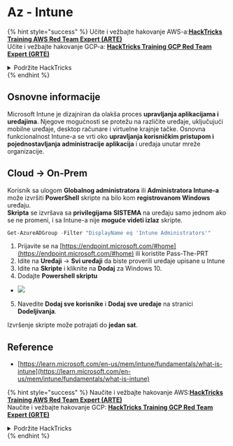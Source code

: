 # Az - Intune

{% hint style="success" %}
Učite i vežbajte hakovanje AWS-a:<img src="/.gitbook/assets/image.png" alt="" data-size="line">[**HackTricks Training AWS Red Team Expert (ARTE)**](https://training.hacktricks.xyz/courses/arte)<img src="/.gitbook/assets/image.png" alt="" data-size="line">\
Učite i vežbajte hakovanje GCP-a: <img src="/.gitbook/assets/image (2).png" alt="" data-size="line">[**HackTricks Training GCP Red Team Expert (GRTE)**<img src="/.gitbook/assets/image (2).png" alt="" data-size="line">](https://training.hacktricks.xyz/courses/grte)

<details>

<summary>Podržite HackTricks</summary>

* Proverite [**planove pretplate**](https://github.com/sponsors/carlospolop)!
* **Pridružite se** 💬 [**Discord grupi**](https://discord.gg/hRep4RUj7f) ili [**telegram grupi**](https://t.me/peass) ili nas **pratite** na **Twitteru** 🐦 [**@hacktricks\_live**](https://twitter.com/hacktricks\_live)**.**
* **Podelite hakovanje trikova slanjem PR-ova na** [**HackTricks**](https://github.com/carlospolop/hacktricks) i [**HackTricks Cloud**](https://github.com/carlospolop/hacktricks-cloud) github repozitorijume.

</details>
{% endhint %}

## Osnovne informacije

Microsoft Intune je dizajniran da olakša proces **upravljanja aplikacijama i uređajima**. Njegove mogućnosti se protežu na različite uređaje, uključujući mobilne uređaje, desktop računare i virtuelne krajnje tačke. Osnovna funkcionalnost Intune-a se vrti oko **upravljanja korisničkim pristupom i pojednostavljanja administracije aplikacija** i uređaja unutar mreže organizacije.

## Cloud -> On-Prem

Korisnik sa ulogom **Globalnog administratora** ili **Administratora Intune-a** može izvršiti **PowerShell** skripte na bilo kom **registrovanom Windows** uređaju.\
**Skripta** se izvršava sa **privilegijama** **SISTEMA** na uređaju samo jednom ako se ne promeni, i sa Intune-a nije **moguće videti izlaz** skripte.
```powershell
Get-AzureADGroup -Filter "DisplayName eq 'Intune Administrators'"
```
1. Prijavite se na [https://endpoint.microsoft.com/#home](https://endpoint.microsoft.com/#home) ili koristite Pass-The-PRT
2. Idite na **Uređaji** -> **Svi uređaji** da biste proverili uređaje upisane u Intune
3. Idite na **Skripte** i kliknite na **Dodaj** za Windows 10.
4. Dodajte **Powershell skriptu**
* ![](<../../.gitbook/assets/image (2) (1) (2) (2) (1).png>)
5. Navedite **Dodaj sve korisnike** i **Dodaj sve uređaje** na stranici **Dodeljivanja**.

Izvršenje skripte može potrajati do **jedan sat**.

## Reference

* [https://learn.microsoft.com/en-us/mem/intune/fundamentals/what-is-intune](https://learn.microsoft.com/en-us/mem/intune/fundamentals/what-is-intune)

{% hint style="success" %}
Naučite i vežbajte hakovanje AWS:<img src="/.gitbook/assets/image.png" alt="" data-size="line">[**HackTricks Training AWS Red Team Expert (ARTE)**](https://training.hacktricks.xyz/courses/arte)<img src="/.gitbook/assets/image.png" alt="" data-size="line">\
Naučite i vežbajte hakovanje GCP: <img src="/.gitbook/assets/image (2).png" alt="" data-size="line">[**HackTricks Training GCP Red Team Expert (GRTE)**<img src="/.gitbook/assets/image (2).png" alt="" data-size="line">](https://training.hacktricks.xyz/courses/grte)

<details>

<summary>Podržite HackTricks</summary>

* Proverite [**planove pretplate**](https://github.com/sponsors/carlospolop)!
* **Pridružite se** 💬 [**Discord grupi**](https://discord.gg/hRep4RUj7f) ili **telegram grupi**](https://t.me/peass) ili nas **pratite** na **Twitteru** 🐦 [**@hacktricks\_live**](https://twitter.com/hacktricks\_live)**.**
* **Podelite hakovanje trikove slanjem PR-ova na** [**HackTricks**](https://github.com/carlospolop/hacktricks) i [**HackTricks Cloud**](https://github.com/carlospolop/hacktricks-cloud) github repozitorijume.

</details>
{% endhint %}
